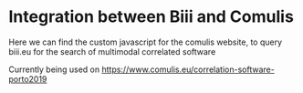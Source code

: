 # Integration between Biii and Comulis

Here we can find the custom javascript for the comulis website, to query biii.eu for the search of multimodal correlated software

Currently being used on https://www.comulis.eu/correlation-software-porto2019
